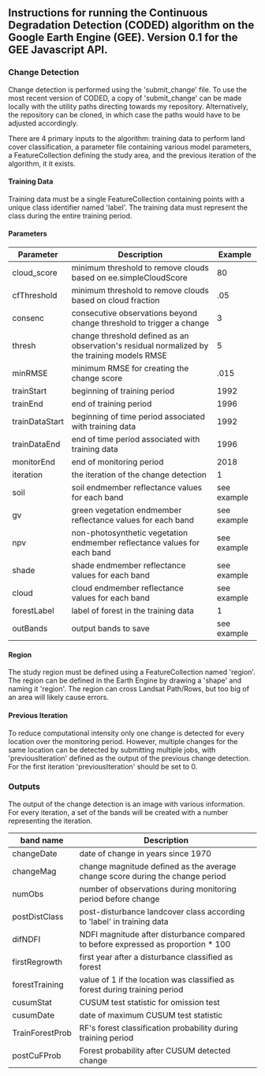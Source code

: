 ## Instructions for running the Continuous Degradation Detection (CODED) algorithm on the Google Earth Engine (GEE). Version 0.1 for the GEE Javascript API. 

### Change Detection

Change detection is performed using the 'submit_change' file. To use the most recent version of CODED, a copy of 'submit_change' can be made locally with the utility paths directing towards my repository. Alternatively, the repository can be cloned, in which case the paths would have to be adjusted accordingly. 

There are 4 primary inputs to the algorithm: training data to perform land cover classification, a parameter file containing various model parameters, a FeatureCollection defining the study area, and the previous iteration of the algorithm, it it exists. 

#### Training Data

Training data must be a single FeatureCollection containing points with a unique class identifier named 'label'. The training data must represent the class during the entire training period. 

#### Parameters

| Parameter | Description | Example |
| --- | --- | --- |
| cloud_score | minimum threshold to remove clouds based on ee.simpleCloudScore | 80 |
| cfThreshold | minimum threshold to remove clouds based on cloud fraction | .05 |
| consenc | consecutive observations beyond change threshold to trigger a change | 3 |
| thresh | change threshold defined as an observation's residual normalized by the training models RMSE | 5 |
| minRMSE | minimum RMSE for creating the change score | .015 |
| trainStart | beginning of training period | 1992 |
| trainEnd | end of training period | 1996 |
| trainDataStart | beginning of time period associated with training data | 1992 |
| trainDataEnd | end of time period associated with training data | 1996 |
| monitorEnd | end of monitoring period | 2018 |
| iteration | the iteration of the change detection | 1 |
| soil | soil endmember reflectance values for each band | see example | 
| gv | green vegetation endmember reflectance values for each band | see example |  
| npv | non-photosynthetic vegetation endmember reflectance values for each band | see example |  
| shade | shade endmember reflectance values for each band | see example |  
| cloud | cloud endmember reflectance values for each band | see example |  
| forestLabel | label of forest in the training data | 1 |
| outBands | output bands to save | see example |

#### Region

The study region must be defined using a FeatureCollection named 'region'. The region can be defined in the Earth Engine by drawing a 'shape' and naming it 'region'. The region can cross Landsat Path/Rows, but too big of an area will likely cause errors.

#### Previous Iteration

To reduce computational intensity only one change is detected for every location over the monitoring period. However, multiple changes for the same location can be detected by submitting multiple jobs, with 'previousIteration' defined as the output of the previous change detection. For the first iteration 'previousIteration' should be set to 0. 

### Outputs

The output of the change detection is an image with various information. For every iteration, a set of the bands will be created with a number representing the iteration. 

| band name | Description |
| --- | --- |
| changeDate | date of change in years since 1970
| changeMag | change magnitude defined as the average change score during the change period |
| numObs | number of observations during monitoring period before change |
| postDistClass | post-disturbance landcover class according to 'label' in training data |
| difNDFI | NDFI magnitude after disturbance compared to before expressed as proportion * 100 | 
| firstRegrowth | first year after a disturbance classified as forest |
| forestTraining | value of 1 if the location was classified as forest during training period |
| cusumStat | CUSUM test statistic for omission test |
| cusumDate | date of maximum CUSUM test statistic | 
| TrainForestProb | RF's forest classification probability during training period
| postCuFProb | Forest probability after CUSUM detected change |
